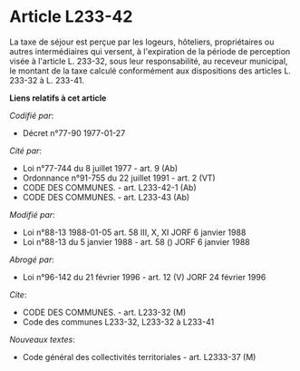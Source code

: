# Article L233-42

La taxe de séjour est perçue par les logeurs, hôteliers, propriétaires ou autres intermédiaires qui versent, à l'expiration
de la période de perception visée à l'article L. 233-32, sous leur responsabilité, au receveur municipal, le montant de la
taxe calculé conformément aux dispositions des articles L. 233-32 à L. 233-41.

**Liens relatifs à cet article**

_Codifié par_:

  - Décret n°77-90 1977-01-27

_Cité par_:

  - Loi n°77-744 du 8 juillet 1977 - art. 9 (Ab)
  - Ordonnance n°91-755 du 22 juillet 1991 - art. 2 (VT)
  - CODE DES COMMUNES. - art. L233-42-1 (Ab)
  - CODE DES COMMUNES. - art. L233-43 (Ab)

_Modifié par_:

  - Loi n°88-13 1988-01-05 art. 58 III, X, XI JORF 6 janvier 1988
  - Loi n°88-13 du 5 janvier 1988 - art. 58 () JORF 6 janvier 1988

_Abrogé par_:

  - Loi n°96-142 du 21 février 1996 - art. 12 (V) JORF 24 février 1996

_Cite_:

  - CODE DES COMMUNES. - art. L233-32 (M)
  - Code des communes L233-32, L233-32 à L233-41

_Nouveaux textes_:

  - Code général des collectivités territoriales - art. L2333-37 (M)
